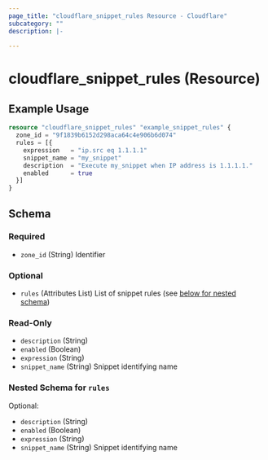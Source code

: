 ```yaml
---
page_title: "cloudflare_snippet_rules Resource - Cloudflare"
subcategory: ""
description: |-
  
---
```


# cloudflare_snippet_rules (Resource)



## Example Usage

```terraform
resource "cloudflare_snippet_rules" "example_snippet_rules" {
  zone_id = "9f1839b6152d298aca64c4e906b6d074"
  rules = [{
    expression   = "ip.src eq 1.1.1.1"
    snippet_name = "my_snippet"
    description  = "Execute my_snippet when IP address is 1.1.1.1."
    enabled      = true
  }]
}
```

<!-- schema generated by tfplugindocs -->
## Schema

### Required

- `zone_id` (String) Identifier

### Optional

- `rules` (Attributes List) List of snippet rules (see [below for nested schema](#nestedatt--rules))

### Read-Only

- `description` (String)
- `enabled` (Boolean)
- `expression` (String)
- `snippet_name` (String) Snippet identifying name

<a id="nestedatt--rules"></a>
### Nested Schema for `rules`

Optional:

- `description` (String)
- `enabled` (Boolean)
- `expression` (String)
- `snippet_name` (String) Snippet identifying name


